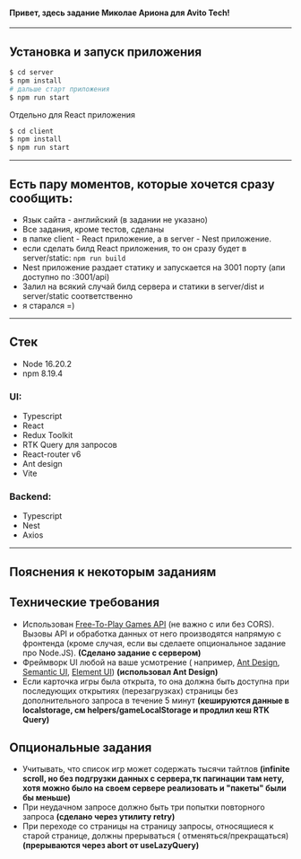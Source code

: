 #### Привет, здесь задание Миколае Ариона для **Avito Tech**!

--- 

## Установка и запуск приложения

```bash
$ cd server
$ npm install
# дальше старт приложения
$ npm run start
```

Отдельно для React приложения

```bash
$ cd client
$ npm install
$ npm run start
```

--- 

## Есть пару моментов, которые хочется сразу сообщить:

- Язык сайта - английский (в задании не указано)
- Все задания, кроме тестов, сделаны
- в папке client - React приложение, а в server - Nest приложение.
- если сделать билд React приложения, то он сразу будет в server/static:
  ```npm run build```
- Nest приложение раздает статику и запускается на 3001 порту (апи доступно по :3001/api)
- Залил на всякий случай билд сервера и статики в server/dist и server/static соответственно
- я старался =)

---

## Стек

- Node 16.20.2
- npm 8.19.4

### UI:

- Typescript
- React
- Redux Toolkit
- RTK Query для запросов
- React-router v6
- Ant design
- Vite

### Backend:

- Typescript
- Nest
- Axios

---

## Пояснения к некоторым заданиям

## Технические требования

- Использован [Free-To-Play Games API](https://www.freetogame.com/api-doc) (не важно с или без CORS). Вызовы API и
  обработка данных от него производятся напрямую с фронтенда (кроме случая, если вы сделаете опциональное задание про
  Node.JS). **(Сделано задание с сервером)**
- Фреймворк UI любой на ваше усмотрение (
  например, [Ant Design](https://ant.design/), [Semantic UI](https://react.semantic-ui.com/), [Element UI](http://elemental-ui.com/))
  **(использовал Ant Design)**
- Если карточка игры была открыта, то она должна быть доступна при последующих открытиях (перезагрузках) страницы без
  дополнительного запроса в течение 5 минут **(кешируются данные в localstorage, см helpers/gameLocalStorage и продлил
  кеш RTK Query)**

## Опциональные задания

- Учитывать, что список игр может содержать тысячи тайтлов **(infinite scroll, но без подгрузки данных с сервера,тк
  пагинации там нету, хотя можно было на своем сервере реализовать и "пакеты" были бы меньше)**
- При неудачном запросе должно быть три попытки повторного запроса **(сделано через утилиту retry)**
- При переходе со страницы на страницу запросы, относящиеся к старой странице, должны прерываться (
  отменяться/прекращаться) **(прерываются через abort от useLazyQuery)**